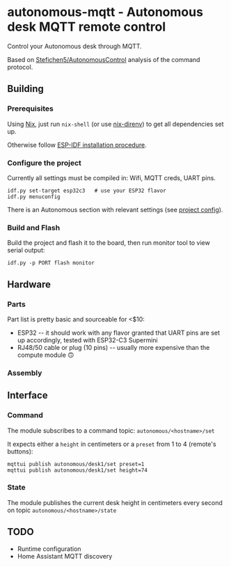 # autonomous-mqtt - Autonomous desk MQTT remote control

Control your Autonomous desk through MQTT.

Based on [Stefichen5/AutonomousControl](https://github.com/Stefichen5/AutonomousControl) analysis of the command protocol.

## Building

### Prerequisites

Using [Nix](https://nixos.org/), just run `nix-shell` (or use [nix-direnv](https://github.com/nix-community/nix-direnv)) to get all dependencies set up.

Otherwise follow [ESP-IDF installation procedure](https://docs.espressif.com/projects/esp-idf/en/stable/esp32/get-started/index.html).

### Configure the project

Currently all settings must be compiled in: Wifi, MQTT creds, UART pins.

```
idf.py set-target esp32c3   # use your ESP32 flavor
idf.py menuconfig
```

There is an Autonomous section with relevant settings (see [project config](main/Kconfig.projbuild)).

### Build and Flash

Build the project and flash it to the board, then run monitor tool to view serial output:

```
idf.py -p PORT flash monitor
```

## Hardware

### Parts

Part list is pretty basic and sourceable for <$10:
* ESP32 -- it should work with any flavor granted that UART pins are set up accordingly, tested with ESP32-C3 Supermini
* RJ48/50 cable or plug (10 pins) -- usually more expensive than the compute module :upside_down_face:

### Assembly


## Interface

### Command

The module subscribes to a command topic: `autonomous/<hostname>/set`

It expects either a `height` in centimeters or a `preset` from 1 to 4 (remote's buttons):

```
mqttui publish autonomous/desk1/set preset=1
mqttui publish autonomous/desk1/set height=74
```

### State

The module publishes the current desk height in centimeters every second on topic `autonomous/<hostname>/state`

## TODO

* Runtime configuration
* Home Assistant MQTT discovery
